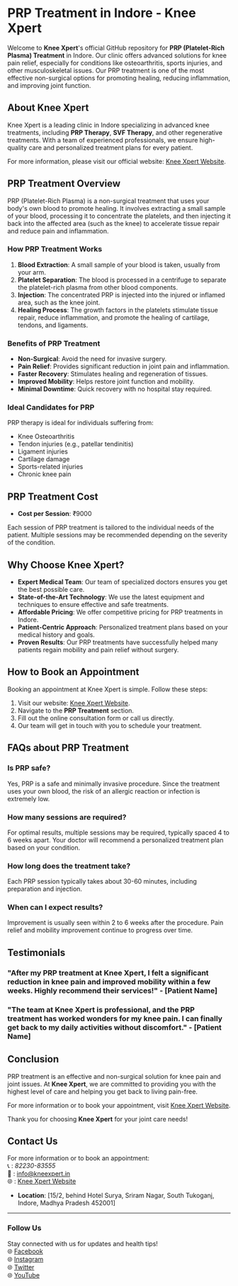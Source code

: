 # PRP Treatment in Indore - Knee Xpert

Welcome to **Knee Xpert**'s official GitHub repository for **PRP (Platelet-Rich Plasma) Treatment** in Indore. Our clinic offers advanced solutions for knee pain relief, especially for conditions like osteoarthritis, sports injuries, and other musculoskeletal issues. Our PRP treatment is one of the most effective non-surgical options for promoting healing, reducing inflammation, and improving joint function.

## About Knee Xpert

Knee Xpert is a leading clinic in Indore specializing in advanced knee treatments, including **PRP Therapy**, **SVF Therapy**, and other regenerative treatments. With a team of experienced professionals, we ensure high-quality care and personalized treatment plans for every patient.

For more information, please visit our official website: [Knee Xpert Website](https://www.kneexpert.in).

## PRP Treatment Overview

PRP (Platelet-Rich Plasma) is a non-surgical treatment that uses your body's own blood to promote healing. It involves extracting a small sample of your blood, processing it to concentrate the platelets, and then injecting it back into the affected area (such as the knee) to accelerate tissue repair and reduce pain and inflammation.

### How PRP Treatment Works
1. **Blood Extraction**: A small sample of your blood is taken, usually from your arm.
2. **Platelet Separation**: The blood is processed in a centrifuge to separate the platelet-rich plasma from other blood components.
3. **Injection**: The concentrated PRP is injected into the injured or inflamed area, such as the knee joint.
4. **Healing Process**: The growth factors in the platelets stimulate tissue repair, reduce inflammation, and promote the healing of cartilage, tendons, and ligaments.

### Benefits of PRP Treatment
- **Non-Surgical**: Avoid the need for invasive surgery.
- **Pain Relief**: Provides significant reduction in joint pain and inflammation.
- **Faster Recovery**: Stimulates healing and regeneration of tissues.
- **Improved Mobility**: Helps restore joint function and mobility.
- **Minimal Downtime**: Quick recovery with no hospital stay required.

### Ideal Candidates for PRP
PRP therapy is ideal for individuals suffering from:
- Knee Osteoarthritis
- Tendon injuries (e.g., patellar tendinitis)
- Ligament injuries
- Cartilage damage
- Sports-related injuries
- Chronic knee pain

## PRP Treatment Cost

- **Cost per Session**: ₹9000

Each session of PRP treatment is tailored to the individual needs of the patient. Multiple sessions may be recommended depending on the severity of the condition.

## Why Choose Knee Xpert?
- **Expert Medical Team**: Our team of specialized doctors ensures you get the best possible care.
- **State-of-the-Art Technology**: We use the latest equipment and techniques to ensure effective and safe treatments.
- **Affordable Pricing**: We offer competitive pricing for PRP treatments in Indore.
- **Patient-Centric Approach**: Personalized treatment plans based on your medical history and goals.
- **Proven Results**: Our PRP treatments have successfully helped many patients regain mobility and pain relief without surgery.

## How to Book an Appointment

Booking an appointment at Knee Xpert is simple. Follow these steps:
1. Visit our website: [Knee Xpert Website](https://www.kneexpert.in).
2. Navigate to the **PRP Treatment** section.
3. Fill out the online consultation form or call us directly.
4. Our team will get in touch with you to schedule your treatment.

## FAQs about PRP Treatment

### Is PRP safe?
Yes, PRP is a safe and minimally invasive procedure. Since the treatment uses your own blood, the risk of an allergic reaction or infection is extremely low.

### How many sessions are required?
For optimal results, multiple sessions may be required, typically spaced 4 to 6 weeks apart. Your doctor will recommend a personalized treatment plan based on your condition.

### How long does the treatment take?
Each PRP session typically takes about 30-60 minutes, including preparation and injection.

### When can I expect results?
Improvement is usually seen within 2 to 6 weeks after the procedure. Pain relief and mobility improvement continue to progress over time.

## Testimonials

### "After my PRP treatment at Knee Xpert, I felt a significant reduction in knee pain and improved mobility within a few weeks. Highly recommend their services!" - [Patient Name]

### "The team at Knee Xpert is professional, and the PRP treatment has worked wonders for my knee pain. I can finally get back to my daily activities without discomfort." - [Patient Name]

## Conclusion

PRP treatment is an effective and non-surgical solution for knee pain and joint issues. At **Knee Xpert**, we are committed to providing you with the highest level of care and helping you get back to living pain-free.

For more information or to book your appointment, visit [Knee Xpert Website](https://www.kneexpert.in).

Thank you for choosing **Knee Xpert** for your joint care needs!

## Contact Us
For more information or to book an appointment:  
📞 : *82230-83555*  
📧 : info@kneexpert.in  
🌐 : [Knee Xpert Website](https://sahajhospital.com/)
- **Location**: [15/2, behind Hotel Surya, Sriram Nagar, South Tukoganj, Indore, Madhya Pradesh 452001]

---
 ### Follow Us
Stay connected with us for updates and health tips!  
🌐 [Facebook](https://www.facebook.com/kneexpert)  
🌐 [Instagram](https://www.instagram.com/knee_xpert)  
🌐 [Twitter](https://x.com/KneeXpert)  
🌐 [YouTube](https://www.youtube.com/@KneeXpert)
